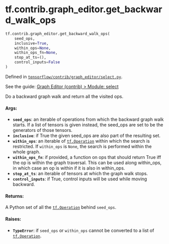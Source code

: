 <div itemscope itemtype="http://developers.google.com/ReferenceObject">
<meta itemprop="name" content="tf.contrib.graph_editor.get_backward_walk_ops" />
</div>

# tf.contrib.graph_editor.get_backward_walk_ops

``` python
tf.contrib.graph_editor.get_backward_walk_ops(
    seed_ops,
    inclusive=True,
    within_ops=None,
    within_ops_fn=None,
    stop_at_ts=(),
    control_inputs=False
)
```



Defined in [`tensorflow/contrib/graph_editor/select.py`](https://www.tensorflow.org/code/tensorflow/contrib/graph_editor/select.py).

See the guide: [Graph Editor (contrib) > Module: select](../../../../../api_guides/python/contrib.graph_editor.md#Module_select)

Do a backward graph walk and return all the visited ops.

#### Args:

* <b>`seed_ops`</b>: an iterable of operations from which the backward graph
    walk starts. If a list of tensors is given instead, the seed_ops are set
    to be the generators of those tensors.
* <b>`inclusive`</b>: if True the given seed_ops are also part of the resulting set.
* <b>`within_ops`</b>: an iterable of <a href="../../../tf/Operation.md"><code>tf.Operation</code></a> within which the search is
    restricted. If `within_ops` is `None`, the search is performed within
    the whole graph.
* <b>`within_ops_fn`</b>: if provided, a function on ops that should return True iff
    the op is within the graph traversal. This can be used along within_ops,
    in which case an op is within if it is also in within_ops.
* <b>`stop_at_ts`</b>: an iterable of tensors at which the graph walk stops.
* <b>`control_inputs`</b>: if True, control inputs will be used while moving backward.

#### Returns:

A Python set of all the <a href="../../../tf/Operation.md"><code>tf.Operation</code></a> behind `seed_ops`.

#### Raises:

* <b>`TypeError`</b>: if `seed_ops` or `within_ops` cannot be converted to a list of
    <a href="../../../tf/Operation.md"><code>tf.Operation</code></a>.